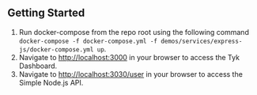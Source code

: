 ## Getting Started
1. Run docker-compose from the repo root using the following command `docker-compose -f docker-compose.yml -f demos/services/express-js/docker-compose.yml up`.
2. Navigate to [http://localhost:3000](http://localhost:3000) in your browser to access the Tyk Dashboard.
3. Navigate to [http://localhost:3030/user](http://localhost:3030/user) in your browser to access the Simple Node.js API.
